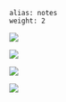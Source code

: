 ````
alias: notes
weight: 2
````

![ ](http://1.bp.blogspot.com/-_iI9OaVy5Iw/UnbbWfI7kDI/AAAAAAAALNo/zl2p7YhYUfo/s400/Picture2.png)

![ ](http://4.bp.blogspot.com/-NyXGPEhogrg/UnbbW3ax7KI/AAAAAAAALN4/pZfbpECpkfs/s400/Picture4.png)

![ ](http://1.bp.blogspot.com/-efYnDXoCp4c/Tc9OP2kPSMI/AAAAAAAABj8/vKUZyCFECrs/s400/2.png)

![ ](http://2.bp.blogspot.com/-GU2_4U64AZc/Tc9OZ5Z2B-I/AAAAAAAABkE/co1sQasU1Wg/s400/4.png)

